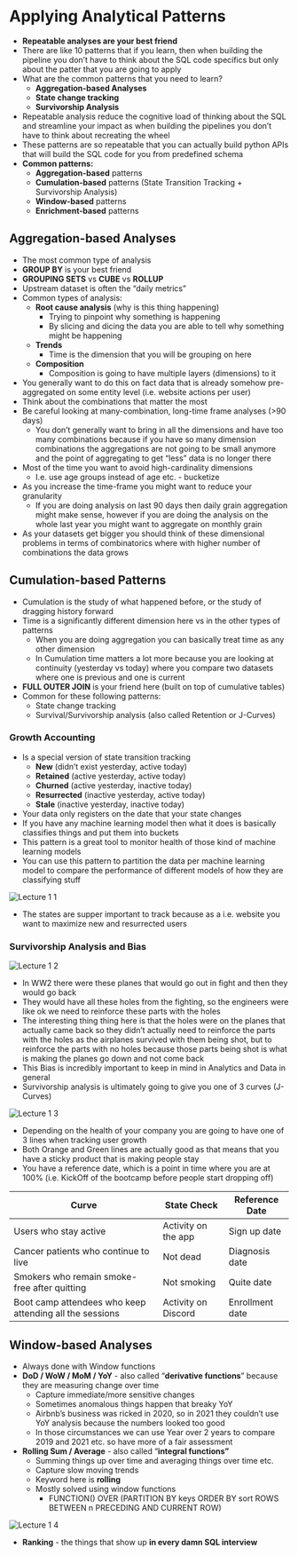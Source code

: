 # Applying Analytical Patterns

- **Repeatable analyses are your best friend**
- There are like 10 patterns that if you learn, then when building the pipeline you don’t have to think about the SQL code specifics but only about the patter that you are going to apply
- What are the common patterns that you need to learn?
  - **Aggregation-based Analyses**
  - **State change tracking**
  - **Survivorship Analysis**
- Repeatable analysis reduce the cognitive load of thinking about the SQL and streamline your impact as when building the pipelines you don’t have to think about recreating the wheel
- These patterns are so repeatable that you can actually build python APIs that will build the SQL code for you from predefined schema
- **Common patterns:**
  - **Aggregation-based** patterns
  - **Cumulation-based** patterns (State Transition Tracking + Survivorship Analysis)
  - **Window-based** patterns
  - **Enrichment-based** patterns

## Aggregation-based Analyses

- The most common type of analysis
- **GROUP BY** is your best friend
- **GROUPING SETS** vs **CUBE** vs **ROLLUP**
- Upstream dataset is often the “daily metrics”
- Common types of analysis:
  - **Root cause analysis** (why is this thing happening)
    - Trying to pinpoint why something is happening
    - By slicing and dicing the data you are able to tell why something might be happening
  - **Trends**
    - Time is the dimension that you will be grouping on here
  - **Composition**
    - Composition is going to have multiple layers (dimensions) to it
- You generally want to do this on fact data that is already somehow pre-aggregated on some entity level (i.e. website actions per user)
- Think about the combinations that matter the most
- Be careful looking at many-combination, long-time frame analyses (>90 days)
  - You don’t generally want to bring in all the dimensions and have too many combinations because if you have so many dimension combinations the aggregations are not going to be small anymore and the point of aggregating to get “less” data is no longer there
- Most of the time you want to avoid high-cardinality dimensions
  - I.e. use age groups instead of age etc. - bucketize
- As you increase the time-frame you might want to reduce your granularity
  - If you are doing analysis on last 90 days then daily grain aggregation might make sense, however if you are doing the analysis on the whole last year you might want to aggregate on monthly grain
- As your datasets get bigger you should think of these dimensional problems in terms of combinatorics where with higher number of combinations the data grows

## Cumulation-based Patterns

- Cumulation is the study of what happened before, or the study of dragging history forward
- Time is a significantly different dimension here vs in the other types of patterns
  - When you are doing aggregation you can basically treat time as any other dimension
  - In Cumulation time matters a lot more because you are looking at continuity (yesterday vs today) where you compare two datasets where one is previous and one is current
- **FULL OUTER JOIN** is your friend here (built on top of cumulative tables)
- Common for these following patterns:
  - State change tracking
  - Survival/Survivorship analysis (also called Retention or J-Curves)

### Growth Accounting

- Is a special version of state transition tracking
  - **New** (didn’t exist yesterday, active today)
  - **Retained** (active yesterday, active today)
  - **Churned** (active yesterday, inactive today)
  - **Resurrected** (inactive yesterday, active today)
  - **Stale** (inactive yesterday, inactive today)
- Your data only registers on the date that your state changes
- If you have any machine learning model then what it does is basically classifies things and put them into buckets
- This pattern is a great tool to monitor health of those kind of machine learning models
- You can use this pattern to partition the data per machine learning model to compare the performance of different models of how they are classifying stuff

![Lecture 1 1](https://github.com/marian-z/data-expert-io-bootcamp-2025/raw/main/week-5-applying-analytical-patterns/images/lecture-1-1.png)

- The states are supper important to track because as a i.e. website you want to maximize new and resurrected users

### Survivorship Analysis and Bias

![Lecture 1 2](https://github.com/marian-z/data-expert-io-bootcamp-2025/raw/main/week-5-applying-analytical-patterns/images/lecture-1-2.png)

- In WW2 there were these planes that would go out in fight and then they would go back
- They would have all these holes from the fighting, so the engineers were like ok we need to reinforce these parts with the holes
- The interesting thing thing here is that the holes were on the planes that actually came back so they didn’t actually need to reinforce the parts with the holes as the airplanes survived with them being shot, but to reinforce the parts with no holes because those parts being shot is what is making the planes go down and not come back
- This Bias is incredibly important to keep in mind in Analytics and Data in general
- Survivorship analysis is ultimately going to give you one of 3 curves (J-Curves)

![Lecture 1 3](https://github.com/marian-z/data-expert-io-bootcamp-2025/raw/main/week-5-applying-analytical-patterns/images/lecture-1-3.png)

- Depending on the health of your company you are going to have one of 3 lines when tracking user growth
- Both Orange and Green lines are actually good as that means that you have a sticky product that is making people stay
- You have a reference date, which is a point in time where you are at 100% (i.e. KickOff of the bootcamp before people start dropping off)

| Curve | State Check | Reference Date |
| --- | --- | --- |
| Users who stay active | Activity on the app | Sign up date |
| Cancer patients who continue to live | Not dead | Diagnosis date |
| Smokers who remain smoke-free after quitting | Not smoking | Quite date |
| Boot camp attendees who keep attending all the sessions | Activity on Discord | Enrollment date |

##

## Window-based Analyses

- Always done with Window functions
- **DoD / WoW / MoM / YoY** - also called “**derivative functions**” because they are measuring change over time
  - Capture immediate/more sensitive changes
  - Sometimes anomalous things happen that breaky YoY
  - Airbnb’s business was ricked in 2020, so in 2021 they couldn’t use YoY analysis because the numbers looked too good
  - In those circumstances we can use Year over 2 years to compare 2019 and 2021 etc. so have more of a fair assessment
- **Rolling Sum / Average** - also called “**integral functions”**
  - Summing things up over time and averaging things over time etc.
  - Capture slow moving trends
  - Keyword here is **rolling**
  - Mostly solved using window functions
    - FUNCTION() OVER (PARTITION BY keys ORDER BY sort ROWS BETWEEN n PRECEDING AND CURRENT ROW)

![Lecture 1 4](https://github.com/marian-z/data-expert-io-bootcamp-2025/raw/main/week-5-applying-analytical-patterns/images/lecture-1-4.png)

- **Ranking** - the things that show up **in every damn SQL interview**
